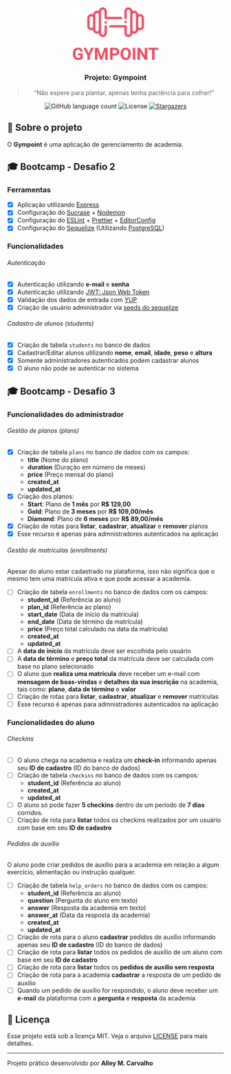 <h1 align="center">
  <img src=".github/logo.png" title="Gympoint" width="200px" alt="Gympoint" />
</h1>

<h3 align="center">
  Projeto: Gympoint
</h3>

<blockquote align="center">
  “Não espere para plantar, apenas tenha paciência para colher!”
</blockquote>

<p align="center">
  <img src="https://img.shields.io/github/languages/count/alleycarvalho/gympoint?color=%2304D361" alt="GitHub language count">

  <img src="https://img.shields.io/badge/license-MIT-%2304D361" alt="License">

  <a href="https://github.com/alleycarvalho/gympoint/stargazers">
    <img src="https://img.shields.io/github/stars/alleycarvalho/gympoint?style=social" alt="Stargazers">
  </a>
</p>

## :rocket: Sobre o projeto

O **Gympoint** é uma aplicação de gerenciamento de academia.

## :mortar_board: Bootcamp - Desafio 2

### Ferramentas

- [x] Aplicação utilizando [Express](https://expressjs.com/pt-br/)
- [x] Configuração do [Sucrase](https://github.com/alangpierce/sucrase/) + [Nodemon](https://github.com/remy/nodemon/)
- [x] Configuração do [ESLint](https://eslint.org/) + [Prettier](https://prettier.io/) + [EditorConfig](https://editorconfig.org/)
- [x] Configuração do [Sequelize](https://github.com/alangpierce/sucrase/) (Utilizando [PostgreSQL](https://www.postgresql.org/))

### Funcionalidades

###### Autenticação

- [x] Autenticação utilizando **e-mail** e **senha**
- [x] Autenticação utilizando [JWT: Json Web Token](https://jwt.io/)
- [x] Validação dos dados de entrada com [YUP](https://github.com/jquense/yup)
- [x] Criação de usuário administrador via [seeds do sequelize](https://sequelize.org/master/manual/migrations.html#creating-first-seed)

###### Cadastro de alunos (students)

- [x] Criação de tabela `students` no banco de dados
- [x] Cadastrar/Editar alunos utilizando **nome**, **email**, **idade**, **peso** e **altura**
- [x] Somente administradores autenticados podem cadastrar alunos
- [x] O aluno não pode se autenticar no sistema

## :mortar_board: Bootcamp - Desafio 3

### Funcionalidades do administrador

###### Gestão de planos (plans)

- [x] Criação de tabela `plans` no banco de dados com os campos:
  - **title** (Nome do plano)
  - **duration** (Duração em número de meses)
  - **price** (Preço mensal do plano)
  - **created_at**
  - **updated_at**
- [x] Criação dos planos:
  - **Start**: Plano de **1 mês** por **R\$ 129,00**
  - **Gold**: Plano de **3 meses** por **R\$ 109,00/mês**
  - **Diamond**: Plano de **6 meses** por **R\$ 89,00/mês**
- [x] Criação de rotas para **listar**, **cadastrar**, **atualizar** e **remover** planos
- [x] Esse recurso é apenas para admnistradores autenticados na aplicação

###### Gestão de matrículas (enrollments)

Apesar do aluno estar cadastrado na plataforma, isso não significa que o mesmo tem uma matrícula ativa e que pode acessar a academia.

- [ ] Criação de tabela `enrollments` no banco de dados com os campos:
  - **student_id** (Referência ao aluno)
  - **plan_id** (Referência ao plano)
  - **start_date** (Data de início da matrícula)
  - **end_date** (Data de término da matrícula)
  - **price** (Preço total calculado na data da matrícula)
  - **created_at**
  - **updated_at**
- [ ] A **data de início** da matrícula deve ser escolhida pelo usuário
- [ ] A **data de término** e **preço total** da matrícula deve ser calculada com base no plano selecionado
- [ ] O aluno que **realiza uma matrícula** deve receber um e-mail com **mensagem de boas-vindas** e **detalhes da sua inscrição** na academia, tais como: **plano**, **data de término** e **valor**
- [ ] Criação de rotas para **listar**, **cadastrar**, **atualizar** e **remover** matrículas
- [ ] Esse recurso é apenas para admnistradores autenticados na aplicação

### Funcionalidades do aluno

###### Checkins

- [ ] O aluno chega na academia e realiza um **check-in** informando apenas seu **ID de cadastro** (ID do banco de dados)
- [ ] Criação de tabela `checkins` no banco de dados com os campos:
  - **student_id** (Referência ao aluno)
  - **created_at**
  - **updated_at**
- [ ] O aluno só pode fazer **5 checkins** dentro de um período de **7 dias** corridos.
- [ ] Criação de rota para **listar** todos os checkins realizados por um usuário com base em seu **ID de cadastro**

###### Pedidos de auxílio

O aluno pode criar pedidos de auxílio para a academia em relação a algum exercício, alimentação ou instrução qualquer.

- [ ] Criação de tabela `help_orders` no banco de dados com os campos:
  - **student_id** (Referência ao aluno)
  - **question** (Pergunta do aluno em texto)
  - **answer** (Resposta da academia em texto)
  - **answer_at** (Data da resposta da academia)
  - **created_at**
  - **updated_at**
- [ ] Criação de rota para o aluno **cadastrar** pedidos de auxílio informando apenas seu **ID de cadastro** (ID do banco de dados)
- [ ] Criação de rota para **listar** todos os pedidos de auxílio de um aluno com base em seu **ID de cadastro**
- [ ] Criação de rota para **listar** todos os **pedidos de auxílio sem resposta**
- [ ] Criação de rota para a academia **cadastrar** a resposta de um pedido de auxílio
- [ ] Quando um pedido de auxílio for respondido, o aluno deve receber um **e-mail** da plataforma com a **pergunta** e **resposta** da academia

## :memo: Licença

Esse projeto está sob a licença MIT. Veja o arquivo [LICENSE](LICENSE.md) para mais detalhes.

---

Projeto prático desenvolvido por <b>Alley M. Carvalho</b>
